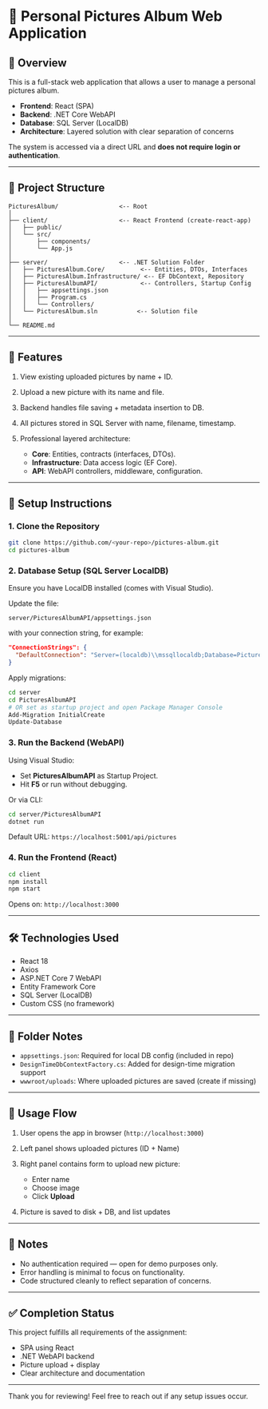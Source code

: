 # 📸 Personal Pictures Album Web Application

## 📝 Overview

This is a full-stack web application that allows a user to manage a personal pictures album.

* **Frontend**: React (SPA)
* **Backend**: .NET Core WebAPI
* **Database**: SQL Server (LocalDB)
* **Architecture**: Layered solution with clear separation of concerns

The system is accessed via a direct URL and **does not require login or authentication**.

---

## 🧩 Project Structure

```
PicturesAlbum/                 <-- Root
│
├── client/                    <-- React Frontend (create-react-app)
│   ├── public/
│   └── src/
│       ├── components/
│       └── App.js
│
├── server/                    <-- .NET Solution Folder
│   ├── PicturesAlbum.Core/          <-- Entities, DTOs, Interfaces
│   ├── PicturesAlbum.Infrastructure/ <-- EF DbContext, Repository
│   ├── PicturesAlbumAPI/            <-- Controllers, Startup Config
│   │   ├── appsettings.json
│   │   ├── Program.cs
│   │   └── Controllers/
│   └── PicturesAlbum.sln           <-- Solution file
│
└── README.md
```

---

## 🔧 Features

1. View existing uploaded pictures by name + ID.
2. Upload a new picture with its name and file.
3. Backend handles file saving + metadata insertion to DB.
4. All pictures stored in SQL Server with name, filename, timestamp.
5. Professional layered architecture:

   * **Core**: Entities, contracts (interfaces, DTOs).
   * **Infrastructure**: Data access logic (EF Core).
   * **API**: WebAPI controllers, middleware, configuration.

---

## 🚀 Setup Instructions

### 1. Clone the Repository

```bash
git clone https://github.com/<your-repo>/pictures-album.git
cd pictures-album
```

### 2. Database Setup (SQL Server LocalDB)

Ensure you have LocalDB installed (comes with Visual Studio).

Update the file:

```
server/PicturesAlbumAPI/appsettings.json
```

with your connection string, for example:

```json
"ConnectionStrings": {
  "DefaultConnection": "Server=(localdb)\\mssqllocaldb;Database=PicturesDb;Trusted_Connection=True;"
}
```

Apply migrations:

```bash
cd server
cd PicturesAlbumAPI
# OR set as startup project and open Package Manager Console
Add-Migration InitialCreate
Update-Database
```

### 3. Run the Backend (WebAPI)

Using Visual Studio:

* Set **PicturesAlbumAPI** as Startup Project.
* Hit **F5** or run without debugging.

Or via CLI:

```bash
cd server/PicturesAlbumAPI
dotnet run
```

Default URL: `https://localhost:5001/api/pictures`

### 4. Run the Frontend (React)

```bash
cd client
npm install
npm start
```

Opens on: `http://localhost:3000`

---

## 🛠 Technologies Used

* React 18
* Axios
* ASP.NET Core 7 WebAPI
* Entity Framework Core
* SQL Server (LocalDB)
* Custom CSS (no framework)

---

## 📂 Folder Notes

* `appsettings.json`: Required for local DB config (included in repo)
* `DesignTimeDbContextFactory.cs`: Added for design-time migration support
* `wwwroot/uploads`: Where uploaded pictures are saved (create if missing)

---

## 🧪 Usage Flow

1. User opens the app in browser (`http://localhost:3000`)
2. Left panel shows uploaded pictures (ID + Name)
3. Right panel contains form to upload new picture:

   * Enter name
   * Choose image
   * Click **Upload**
4. Picture is saved to disk + DB, and list updates

---

## 📌 Notes

* No authentication required — open for demo purposes only.
* Error handling is minimal to focus on functionality.
* Code structured cleanly to reflect separation of concerns.

---

## ✅ Completion Status

This project fulfills all requirements of the assignment:

* SPA using React
* .NET WebAPI backend
* Picture upload + display
* Clear architecture and documentation

---

Thank you for reviewing! Feel free to reach out if any setup issues occur.

